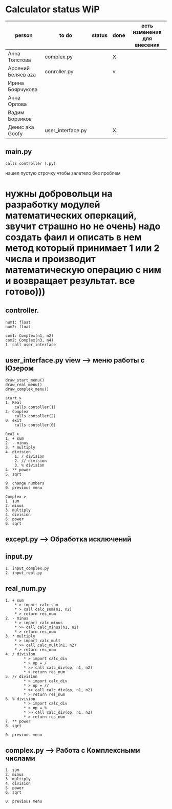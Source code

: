 # Calculator status WiP
| person              | to do               |   status |   done   |  есть изменения для внесения     |
|---|---|---|---|---|
| Анна Толстова       | complex.py          |   | X |   |
| Арсений Беляев aza  | conroller.py        |   | v |   |
| Ирина Боярчукова    |                     |   |   |   |
| Анна Орлова         |                     |   |   |   |
| Вадим Борзиков      |                     |   |   |   |
| Денис aka Goofy     | user_interface.py   |   | X |   |
## main.py
    calls controller (.py)
нашел пустую строчку чтобы залетело без проблем
# нужны добровольци на разработку модулей математических оперкаций, звучит страшно но не очень) надо создать фаил и описать в нем метод который принимает 1 или 2 числа и производит математическую операцию с ним и возвращает результат. все готово)))
## controller.
    num1: float
    num2: float

    com1: Complex(n1, n2)
    com2: Complex(n3, n4)
    1. call user_interface

## user_interface.py    view —> меню работы с Юзером
    draw_start_menu()
    draw_real_menu()
    draw_complex_menu()

    start >
    1. Real
        calls contoller(1)
    2. Complex
        calls contoller(2)
    0. exit
        calls contoller(0)

    Real >
    1. + sum
    2. - minus
    3. * multiply
    4. division
        1. / division
        2. // division
        3. % division
    4. ** power
    5. sqrt

    9. change numbers
    0. previous menu 

    Complex >
    1. sum
    2. minus
    3. multiply
    4. division
    5. power
    6. sqrt

## except.py —> Обработка исключений

## input.py
    1. input_complex.py
    2. input_real.py

## real_num.py

    1. + sum
        * > import calc_sum
        * > call calc_sum(n1, n2)
        * > return res_num
    2. - minus
        * > import calc_minus
        * >> call calc_minus(n1, n2)
        * > return res_num
    3. * multiply
        * > import calc_mult
        * >> call calc_mult(n1, n2)
        * > return res_num
    4. / division
            * > import calc_div
            * > op = /
            * >> call calc_div(op, n1, n2)
            * > return res_num
    5. // division
            * > import calc_div
            * > op = //
            * >> call calc_div(op, n1, n2)
            * > return res_num
    6. % division
            * > import calc_div
            * > op = %
            * >> call calc_div(op, n1, n2)
            * > return res_num
    7. ** power
    8. sqrt

    0. previous menu

## complex.py —> Работа с Комплексными числами

    1. sum
    2. minus
    3. multiply
    4. division
    5. power
    6. sqrt

    0. previous menu
